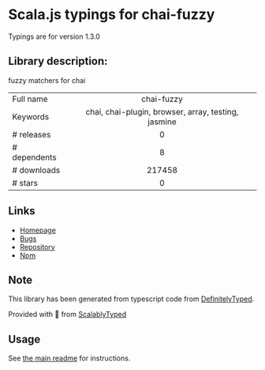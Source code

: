 
# Scala.js typings for chai-fuzzy

Typings are for version 1.3.0

## Library description:
fuzzy matchers for chai

|                    |                 |
| ------------------ | :-------------: |
| Full name          | chai-fuzzy |
| Keywords           | chai, chai-plugin, browser, array, testing, jasmine |
| # releases         | 0 |
| # dependents       | 8 |
| # downloads        | 217458 |
| # stars            | 0 |

## Links
- [Homepage](https://github.com/elliotf/chai-fuzzy#readme)
- [Bugs](https://github.com/elliotf/chai-fuzzy/issues)
- [Repository](https://github.com/elliotf/chai-fuzzy)
- [Npm](https://www.npmjs.com/package/chai-fuzzy)
    


## Note
This library has been generated from typescript code from [DefinitelyTyped](https://definitelytyped.org).

Provided with :purple_heart: from [ScalablyTyped](https://github.com/oyvindberg/ScalablyTyped)

## Usage
See [the main readme](../../readme.md) for instructions.


